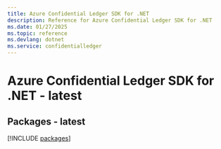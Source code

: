 ```yaml
---
title: Azure Confidential Ledger SDK for .NET
description: Reference for Azure Confidential Ledger SDK for .NET
ms.date: 01/27/2025
ms.topic: reference
ms.devlang: dotnet
ms.service: confidentialledger
---
```

# Azure Confidential Ledger SDK for .NET - latest
## Packages - latest
[!INCLUDE [packages](confidential-ledger-index.md)]